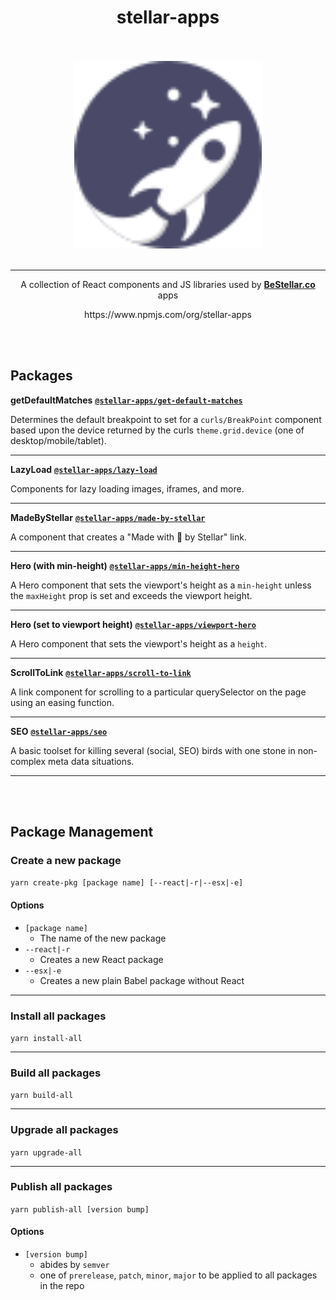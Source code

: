 <h1 align=center>
  stellar-apps  
</h1>

<p align=center>
  <br/>
  <br/>
  <img src='assets/Icon-FullColor.svg' width='300' height='300' alt='Stellar Apps'/>
  <br/>
  <br/>
</p>

______

<p align=center>
  A collection of React components and JS libraries used by <a href='https://BeStellar.co'><b>BeStellar.co</b></a> apps
</p>

<p align=center>
https://www.npmjs.com/org/stellar-apps
</p>

<br/><br/>

## Packages

**getDefaultMatches** [**`@stellar-apps/get-default-matches`**](./packages/get-default-matches)

Determines the default breakpoint to set for a `curls/BreakPoint` component based upon the
device returned by the curls `theme.grid.device` (one of desktop/mobile/tablet).

______

**LazyLoad** [**`@stellar-apps/lazy-load`**](./packages/lazy-load)

Components for lazy loading images, iframes, and more.

______

**MadeByStellar** [**`@stellar-apps/made-by-stellar`**](./packages/made-by-stellar)

A component that creates a "Made with 🚀 by Stellar" link.

------

**Hero (with min-height)** [**`@stellar-apps/min-height-hero`**](./packages/min-height-hero)

A Hero component that sets the viewport's height as a `min-height` unless the `maxHeight` prop
is set and exceeds the viewport height.

------

**Hero (set to viewport height)** [**`@stellar-apps/viewport-hero`**](./packages/viewport-hero)

A Hero component that sets the viewport's height as a `height`.

______

**ScrollToLink** [**`@stellar-apps/scroll-to-link`**](./packages/scroll-to-link)

A link component for scrolling to a particular querySelector on the page using an easing
function.

______

**SEO** [**`@stellar-apps/seo`**](./packages/seo)

A basic toolset for killing several (social, SEO) birds with one stone in non-complex meta data situations.

______

<br/><br/>

## Package Management

### Create a new package
`yarn create-pkg [package name] [--react|-r|--esx|-e]`

#### Options
- `[package name]`
    - The name of the new package
- `--react|-r`
    - Creates a new React package
- `--esx|-e`
    - Creates a new plain Babel package without React

______

### Install all packages
`yarn install-all`

------

### Build all packages
`yarn build-all`

______

### Upgrade all packages
`yarn upgrade-all`

______

### Publish all packages
`yarn publish-all [version bump]`

#### Options
- `[version bump]`
    - abides by `semver`
    - one of `prerelease`, `patch`, `minor`, `major` to be applied to all packages in the repo
